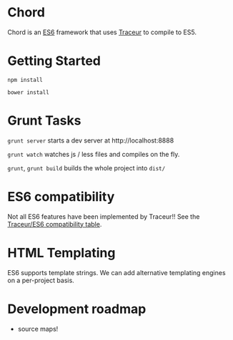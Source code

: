 Chord
=====

Chord is an [ES6] framework that uses [Traceur] to compile to ES5.


Getting Started
=====

`npm install`

`bower install`


Grunt Tasks
=====

`grunt server` starts a dev server at http://localhost:8888

`grunt watch` watches js / less files and compiles on the fly.

`grunt`, `grunt build` builds the whole project into `dist/`


ES6 compatibility
=====

Not all ES6 features have been implemented by Traceur!! See the [Traceur/ES6 compatibility table].


HTML Templating
=====

ES6 supports template strings. We can add alternative templating engines on a per-project basis.


Development roadmap
=====

- source maps! 




[ES6]:http://tc39wiki.calculist.org/es6/
[Traceur]:https://github.com/google/traceur-compiler
[Traceur/ES6 compatibility table]:http://kangax.github.io/compat-table/es6/#tr
[Jade]:http://jade-lang.com/reference/
